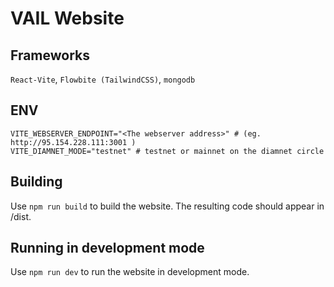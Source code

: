 # VAIL Website

## Frameworks
`React-Vite`, `Flowbite (TailwindCSS)`, `mongodb`

## ENV
```env
VITE_WEBSERVER_ENDPOINT="<The webserver address>" # (eg. http://95.154.228.111:3001 )
VITE_DIAMNET_MODE="testnet" # testnet or mainnet on the diamnet circle
```

## Building
Use `npm run build` to build the website. The resulting code should appear in /dist.

## Running in development mode
Use `npm run dev` to run the website in development mode.
